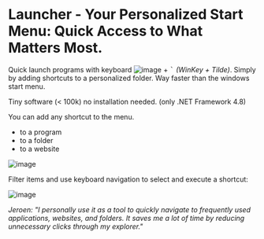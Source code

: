 # Launcher - Your Personalized Start Menu: Quick Access to What Matters Most.
Quick launch programs with keyboard ![image](https://github.com/jvanlangen/Launcher/assets/1532756/2a7919e7-303c-4573-8288-23aaeff5e4dd) + <kbd>`</kbd> _(WinKey + Tilde)_. Simply by adding shortcuts to a personalized folder. Way faster than the windows start menu. 

Tiny software (< 100k) no installation needed. (only .NET Framework 4.8)

You can add any shortcut to the menu.
- to a program
- to a folder
- to a website

![image](https://github.com/jvanlangen/Launcher/assets/1532756/3a997914-f7bf-4d50-8d93-d7db707a269a)

Filter items and use keyboard navigation to select and execute a shortcut:

![image](https://github.com/jvanlangen/Launcher/assets/1532756/e4bd3693-6bd0-4b3d-86c1-24d19b8cc7b4)

*Jeroen: "I personally use it as a tool to quickly navigate to frequently used applications, websites, and folders. It saves me a lot of time by reducing unnecessary clicks through my explorer."*
